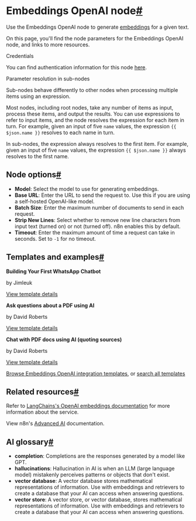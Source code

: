 [](https://github.com/n8n-io/n8n-docs/edit/main/docs/integrations/builtin/cluster-nodes/sub-nodes/n8n-nodes-langchain.embeddingsopenai.md "Edit this page")

# Embeddings OpenAI node[#](#embeddings-openai-node "Permanent link")

Use the Embeddings OpenAI node to generate [embeddings](../../../../../glossary/#ai-embedding) for a given text.

On this page, you'll find the node parameters for the Embeddings OpenAI node, and links to more resources.

Credentials

You can find authentication information for this node [here](../../../credentials/openai/).

Parameter resolution in sub-nodes

Sub-nodes behave differently to other nodes when processing multiple items using an expression.

Most nodes, including root nodes, take any number of items as input, process these items, and output the results. You can use expressions to refer to input items, and the node resolves the expression for each item in turn. For example, given an input of five `name` values, the expression `{{ $json.name }}` resolves to each name in turn.

In sub-nodes, the expression always resolves to the first item. For example, given an input of five `name` values, the expression `{{ $json.name }}` always resolves to the first name.

## Node options[#](#node-options "Permanent link")

*   **Model**: Select the model to use for generating embeddings.
*   **Base URL**: Enter the URL to send the request to. Use this if you are using a self-hosted OpenAI-like model.
*   **Batch Size**: Enter the maximum number of documents to send in each request.
*   **Strip New Lines**: Select whether to remove new line characters from input text (turned on) or not (turned off). n8n enables this by default.
*   **Timeout**: Enter the maximum amount of time a request can take in seconds. Set to `-1` for no timeout.

## Templates and examples[#](#templates-and-examples "Permanent link")

**Building Your First WhatsApp Chatbot**

by Jimleuk

[View template details](https://n8n.io/workflows/2465-building-your-first-whatsapp-chatbot/)

**Ask questions about a PDF using AI**

by David Roberts

[View template details](https://n8n.io/workflows/1960-ask-questions-about-a-pdf-using-ai/)

**Chat with PDF docs using AI (quoting sources)**

by David Roberts

[View template details](https://n8n.io/workflows/2165-chat-with-pdf-docs-using-ai-quoting-sources/)

[Browse Embeddings OpenAI integration templates](https://n8n.io/integrations/embeddings-openai/), or [search all templates](https://n8n.io/workflows/)

## Related resources[#](#related-resources "Permanent link")

Refer to [LangChains's OpenAI embeddings documentation](https://js.langchain.com/docs/integrations/text_embedding/openai/) for more information about the service.

View n8n's [Advanced AI](../../../../../advanced-ai/) documentation.

## AI glossary[#](#ai-glossary "Permanent link")

*   **completion**: Completions are the responses generated by a model like GPT.
*   **hallucinations**: Hallucination in AI is when an LLM (large language model) mistakenly perceives patterns or objects that don't exist.
*   **vector database**: A vector database stores mathematical representations of information. Use with embeddings and retrievers to create a database that your AI can access when answering questions.
*   **vector store**: A vector store, or vector database, stores mathematical representations of information. Use with embeddings and retrievers to create a database that your AI can access when answering questions.